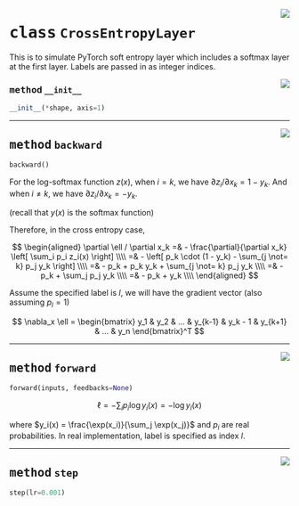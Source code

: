 <!-- markdownlint-disable -->

<a href="../mnn/layer.py#L430"><img align="right" style="float:right;" src="https://img.shields.io/badge/-source-cccccc?style=flat-square"></a>

# <kbd>class</kbd> `CrossEntropyLayer`
This is to simulate PyTorch soft entropy layer which includes a softmax layer at the first layer. Labels are passed in as integer indices. 

<a href="../mnn/layer.py#L436"><img align="right" style="float:right;" src="https://img.shields.io/badge/-source-cccccc?style=flat-square"></a>

### <kbd>method</kbd> `__init__`

```python
__init__(*shape, axis=1)
```








---

<a href="../mnn/layer.py#L460"><img align="right" style="float:right;" src="https://img.shields.io/badge/-source-cccccc?style=flat-square"></a>

## <kbd>method</kbd> `backward`

```python
backward()
```

For the log-softmax function $z(x)$, when $i = k$, we have $\partial z_i / \partial x_k = 1 - y_k$. And when $i \not= k$, we have $\partial z_i / \partial x_k = - y_k$. 

(recall that $y(x)$ is the softmax function) 

Therefore, in the cross entropy case, 

$$ \begin{aligned} \partial \ell / \partial x_k =& - \frac{\partial}{\partial x_k} \left[ \sum_i p_i z_i(x) \right] \\\\ =& - \left[ p_k \cdot (1 - y_k) - \sum_{j \not= k} p_j y_k \right] \\\\ =& - p_k + p_k y_k + \sum_{j \not= k} p_j y_k \\\\ =& - p_k + \sum_j p_j y_k \\\\ =& - p_k + y_k \\\\ \end{aligned} $$ 

Assume the specified label is $l$, we will have the gradient vector (also assuming $p_l = 1$) 

$$ \nabla_x \ell = \begin{bmatrix}  y_1 & y_2 & ... & y_{k-1} & y_k - 1 & y_{k+1} & ... & y_n \end{bmatrix}^T $$ 

---

<a href="../mnn/layer.py#L440"><img align="right" style="float:right;" src="https://img.shields.io/badge/-source-cccccc?style=flat-square"></a>

## <kbd>method</kbd> `forward`

```python
forward(inputs, feedbacks=None)
```

$$ \ell = -\sum_i p_i \log y_i(x) = -\log y_l(x) $$ 

where $y_i(x) = \frac{\exp(x_i)}{\sum_j \exp(x_j)}$ and $p_i$ are real probabilities. In real implementation, label is specified as index $l$. 

---

<a href="../mnn/layer.py#L20"><img align="right" style="float:right;" src="https://img.shields.io/badge/-source-cccccc?style=flat-square"></a>

## <kbd>method</kbd> `step`

```python
step(lr=0.001)
```





